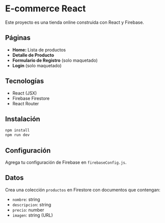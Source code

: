 # E-commerce React

Este proyecto es una tienda online construida con React y Firebase.

## Páginas

- **Home:** Lista de productos
- **Detalle de Producto**
- **Formulario de Registro** (solo maquetado)
- **Login** (solo maquetado)

## Tecnologías

- React (JSX)
- Firebase Firestore
- React Router

## Instalación

```bash
npm install
npm run dev
```

## Configuración

Agrega tu configuración de Firebase en `firebaseConfig.js`.

## Datos

Crea una colección `productos` en Firestore con documentos que contengan:
- `nombre`: string
- `descripcion`: string
- `precio`: number
- `imagen`: string (URL)
